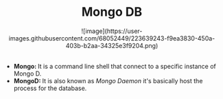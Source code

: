 <h1 align="center">Mongo DB</h1>
<div align="center">
  ![image](https://user-images.githubusercontent.com/68052449/223639243-f9ea3830-450a-403b-b2aa-34325e3f9204.png)
</div>

<br>
<ul>
  <li><strong>Mongo: </strong>It is a command line shell that connect to a specific instance of Mongo D.</li>
  <li><strong>MongoD: </strong>It is also known as <em>Mongo Daemon</em> it's basically host the process for the database.</li>
</ul>
